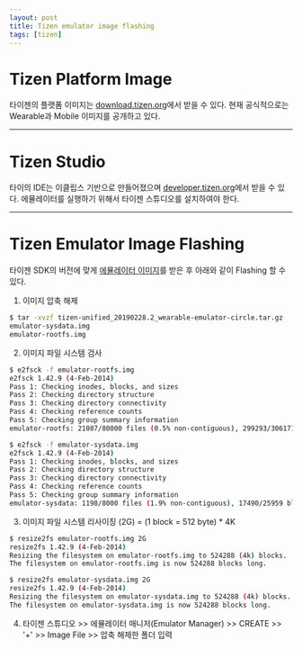 ```yaml
---
layout: post
title: Tizen emulator image flashing
tags: [tizen]
---
```


# Tizen Platform Image
타이젠의 플랫폼 이미지는 [download.tizen.org](http://download.tizen.org/snapshots/tizen/unified/latest/images/)에서 받을 수 있다. 현재 공식적으로는 Wearable과 Mobile 이미지를 공개하고 있다.

---

# Tizen Studio
타이의 IDE는 이클립스 기반으로 만들어졌으며 [developer.tizen.org](https://developer.tizen.org/development/tizen-studio/download)에서 받을 수 있다. 에뮬레이터를 실행하기 위해서 타이젠 스튜디오를 설치하여야 한다.

---

# Tizen Emulator Image Flashing
타이젠 SDK의 버전에 맞게 [에뮬레이터 이미지](http://download.tizen.org/snapshots/tizen/unified/latest/images/emulator/mobile-emulator32-wayland/)를 받은 후 아래와 같이 Flashing 할 수 있다.

1. 이미지 압축 해제
```sh
$ tar -xvzf tizen-unified_20190228.2_wearable-emulator-circle.tar.gz 
emulator-sysdata.img
emulator-rootfs.img
```

2. 이미지 파일 시스템 검사  
```sh
$ e2fsck -f emulator-rootfs.img 
e2fsck 1.42.9 (4-Feb-2014)
Pass 1: Checking inodes, blocks, and sizes
Pass 2: Checking directory structure
Pass 3: Checking directory connectivity
Pass 4: Checking reference counts
Pass 5: Checking group summary information
emulator-rootfs: 21087/80000 files (0.5% non-contiguous), 299293/306171 blocks

$ e2fsck -f emulator-sysdata.img 
e2fsck 1.42.9 (4-Feb-2014)
Pass 1: Checking inodes, blocks, and sizes
Pass 2: Checking directory structure
Pass 3: Checking directory connectivity
Pass 4: Checking reference counts
Pass 5: Checking group summary information
emulator-sysdata: 1198/8000 files (1.9% non-contiguous), 17490/25959 blocks
```

3. 이미지 파일 시스템 리사이징 (2G) = (1 block = 512 byte) * 4K
```sh
$ resize2fs emulator-rootfs.img 2G
resize2fs 1.42.9 (4-Feb-2014)
Resizing the filesystem on emulator-rootfs.img to 524288 (4k) blocks.
The filesystem on emulator-rootfs.img is now 524288 blocks long.

$ resize2fs emulator-sysdata.img 2G 
resize2fs 1.42.9 (4-Feb-2014)
Resizing the filesystem on emulator-sysdata.img to 524288 (4k) blocks.
The filesystem on emulator-sysdata.img is now 524288 blocks long.
```

4. 타이젠 스튜디오 >> 에뮬레이터 매니저(Emulator Manager) >> CREATE >> '+' >> Image File >> 압축 해제한 폴더 입력
